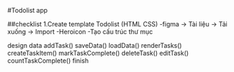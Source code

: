 #Todolist app

##checklist
1.Create template Todolist (HTML CSS)
-figma -> Tài liệu -> Tải xuống -> Import
-Heroicon
-Tạo cấu trúc thư mục

design data
addTask()
saveData()
loadData()
renderTasks()
createTaskItem()
markTaskComplete()
deleteTask()
editTask()
countTaskComplete()
finish

